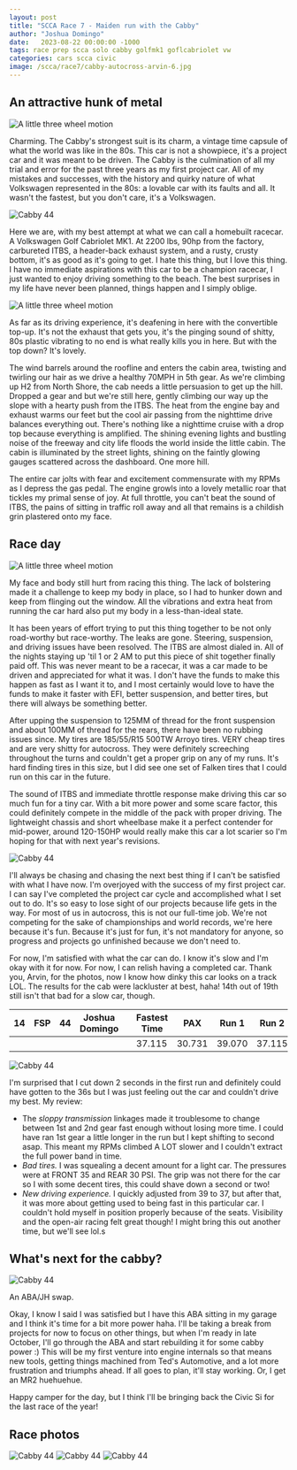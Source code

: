 ```yaml
---
layout: post
title: "SCCA Race 7 - Maiden run with the Cabby"
author: "Joshua Domingo"
date:   2023-08-22 00:00:00 -1000
tags: race prep scca solo cabby golfmk1 goflcabriolet vw 
categories: cars scca civic
image: /scca/race7/cabby-autocross-arvin-6.jpg
---
```


## An attractive hunk of metal

![A little three wheel motion](https://www.sudoyashi.com/assets/img/scca/race7/hunkofmetal.jpg)

Charming. The Cabby's strongest suit is its charm, a vintage time capsule of what the world was like in the 80s. This car is not a showpiece, it's a project car and it was meant to be driven. The Cabby is the culmination of all my trial and error for the past three years as my first project car. All of my mistakes and successes, with the history and quirky nature of what Volkswagen represented in the 80s: a lovable car with its faults and all. It wasn't the fastest, but you don't care, it's a Volkswagen.

![Cabby 44](https://www.sudoyashi.com/assets/img/scca/race7/cabby-autocross-arvin-4.jpg)

Here we are, with my best attempt at what we can call a homebuilt racecar. A Volkswagen Golf Cabriolet MK1. At 2200 lbs, 90hp from the factory, carbureted ITBS, a header-back exhaust system, and a rusty, crusty bottom, it's as good as it's going to get. I hate this thing, but I love this thing. I have no immediate aspirations with this car to be a champion racecar, I just wanted to enjoy driving something to the beach. The best surprises in my life have never been planned, things happen and I simply oblige.

![A little three wheel motion](https://www.sudoyashi.com/assets/img/scca/race7/airplane.JPG)

As far as its driving experience, it's deafening in here with the convertible top-up. It's not the exhaust that gets you, it's the pinging sound of shitty, 80s plastic vibrating to no end is what really kills you in here. But with the top down? It's lovely.

The wind barrels around the roofline and enters the cabin area, twisting and twirling our hair as we drive a healthy 70MPH in 5th gear. As we're climbing up H2 from North Shore, the cab needs a little persuasion to get up the hill. Dropped a gear and but we're still here, gently climbing our way up the slope with a hearty push from the ITBS. The heat from the engine bay and exhaust warms our feet but the cool air passing from the nighttime drive balances everything out. There's nothing like a nighttime cruise with a drop top because everything is amplified. The shining evening lights and bustling noise of the freeway and city life floods the world inside the little cabin. The cabin is illuminated by the street lights, shining on the faintly glowing gauges scattered across the dashboard. One more hill.

The entire car jolts with fear and excitement commensurate with my RPMs as I depress the gas pedal. The engine growls into a lovely metallic roar that tickles my primal sense of joy. At full throttle, you can't beat the sound of ITBS, the pains of sitting in traffic roll away and all that remains is a childish grin plastered onto my face.

## Race day

![A little three wheel motion](https://www.sudoyashi.com/assets/img/scca/race7/cabby-autocross-arvin-15.jpg)


My face and body still hurt from racing this thing. The lack of bolstering made it a challenge to keep my body in place, so I had to hunker down and keep from flinging out the window. All the vibrations and extra heat from running the car hard also put my body in a less-than-ideal state.

It has been years of effort trying to put this thing together to be not only road-worthy but race-worthy. The leaks are gone. Steering, suspension, and driving issues have been resolved. The ITBS are almost dialed in. All of the nights staying up 'til 1 or 2 AM to put this piece of shit together finally paid off. This was never meant to be a racecar, it was a car made to be driven and appreciated for what it was. I don't have the funds to make this happen as fast as I want it to, and I most certainly would love to have the funds to make it faster with EFI, better suspension, and better tires, but there will always be something better.

After upping the suspension to 125MM of thread for the front suspension and about 100MM of thread for the rears, there have been no rubbing issues since. My tires are 185/55/R15 500TW Arroyo tires. VERY cheap tires and are very shitty for autocross. They were definitely screeching throughout the turns and couldn't get a proper grip on any of my runs. It's hard finding tires in this size, but I did see one set of Falken tires that I could run on this car in the future.

The sound of ITBS and immediate throttle response make driving this car so much fun for a tiny car. With a bit more power and some scare factor, this could definitely compete in the middle of the pack with proper driving. The lightweight chassis and short wheelbase make it a perfect contender for mid-power, around 120-150HP would really make this car a lot scarier so I'm hoping for that with next year's revisions.

![Cabby 44](https://www.sudoyashi.com/assets/img/scca/race7/cabby-autocross-arvin-5.jpg)

I'll always be chasing and chasing the next best thing if I can't be satisfied with what I have now. I'm overjoyed with the success of my first project car. I can say I've completed the project car cycle and accomplished what I set out to do. It's so easy to lose sight of our projects because life gets in the way. For most of us in autocross, this is not our full-time job. We're not competing for the sake of championships and world records, we're here because it's fun. Because it's just for fun, it's not mandatory for anyone, so progress and projects go unfinished because we don't need to.

For now, I'm satisfied with what the car can do. I know it's slow and I'm okay with it for now. For now, I can relish having a completed car. Thank you, Arvin, for the photos, now I know how dinky this car looks on a track LOL. The results for the cab were lackluster at best, haha! 14th out of 19th still isn't that bad for a slow car, though.

| 14   | FSP  | 44   | Joshua Domingo |      | Fastest Time | PAX    | Run 1  | Run 2  | Run 3  | Run 4  | Final  |
| ---- | ---- | ---- | -------------- | ---- | ------------ | ------ | ------ | ------ | ------ | ------ | ------ |
|      |      |      |                |      | 37.115       | 30.731 | 39.070 | 37.115 | 38.915 | 37.252 | 30.731 |

![Cabby 44](https://www.sudoyashi.com/assets/img/scca/race7/race7-results.jpg)

I'm surprised that I cut down 2 seconds in the first run and definitely could have gotten to the 36s but I was just feeling out the car and couldn't drive my best. My review:

- The *sloppy transmission* linkages made it troublesome to change between 1st and 2nd gear fast enough without losing more time. I could have ran 1st gear a little longer in the run but I kept shifting to second asap. This meant my RPMs climbed A LOT slower and I couldn't extract the full power band in time.
- *Bad tires.* I was squealing a decent amount for a light car. The pressures were at FRONT 35 and REAR 30 PSI. The grip was not there for the car so I with some decent tires, this could shave down a second or two!
- *New driving experience.* I quickly adjusted from 39 to 37, but after that, it was more about getting used to being fast in this particular car. I couldn't hold myself in position properly because of the seats. Visibility and the open-air racing felt great though! I might bring this out another time, but we'll see lol.s

## What's next for the cabby?

![Cabby 44](https://www.sudoyashi.com/assets/img/scca/race7/sunset.PNG)

An ABA/JH swap.

Okay, I know I said I was satisfied but I have this ABA sitting in my garage and I think it's time for a bit more power haha. I'll be taking a break from projects for now to focus on other things, but when I'm ready in late October, I'll go through the ABA and start rebuilding it for some cabby power :) This will be my first venture into engine internals so that means new tools, getting things machined from Ted's Automotive, and a lot more frustration and triumphs ahead. If all goes to plan, it'll stay working. Or, I get an MR2 huehuehue.

Happy camper for the day, but I think I'll be bringing back the Civic Si for the last race of the year!

## Race photos


![Cabby 44](https://www.sudoyashi.com/assets/img/scca/race7/cabby-autocross-arvin-2.jpg)
![Cabby 44](https://www.sudoyashi.com/assets/img/scca/race7/cabby-autocross-arvin-10.jpg)
![Cabby 44](https://www.sudoyashi.com/assets/img/scca/race7/cabby-autocross-arvin-13.jpg)